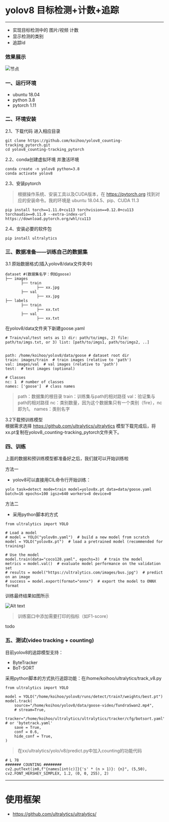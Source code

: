 # yolov8 目标检测+计数+追踪
---

* 实现目标检测中的 图片/视频 计数
* 显示检测的类别
* 追踪id

### 效果展示

![节点](https://cdn.nlark.com/yuque/0/2023/png/35529404/1680835735502-8fabe78c-9e87-4ec8-b615-c2927eb4eb56.png?x-oss-process=image%2Fresize%2Cw_632%2Climit_0) 

### 一、运行环境 
* ubuntu 18.04
* python 3.8
* pytorch 1.11

### 二、环境安装
2.1、下载代码 进入相应目录
```
git clone https://github.com/koihoo/yolov8_counting-tracking_pytorch.git
cd yolov8_counting-tracking_pytorch
```
2.2、conda创建虚拟环境 并激活环境
```
conda create -n yolov8 python=3.8
conda activate yolov8
```
2.3、安装pytorch
> 根据操作系统、安装工具以及CUDA版本，在 https://pytorch.org 找到对应的安装命令。我的环境是 ubuntu 18.04.5、pip、CUDA 11.3
```
pip install torch==1.11.0+cu113 torchvision==0.12.0+cu113 torchaudio==0.11.0 --extra-index-url https://download.pytorch.org/whl/cu113
```
2.4、安装必要的软件包
```
pip install ultralytics
```
### 三、数据准备——训练自己的数据集
3.1 原始数据格式(插入yolov8/data文件夹中)
```
dataset #(数据集名字：例如goose) 
├── images      
       ├── train          
              ├── xx.jpg     
       ├── val         
              ├── xx.jpg 
├── labels      
       ├── train          
              ├── xx.txt     
       ├── val         
              ├── xx.txt 
```

在yolov8/data文件夹下新建goose.yaml

```
# Train/val/test sets as 1) dir: path/to/imgs, 2) file: path/to/imgs.txt, or 3) list: [path/to/imgs1, path/to/imgs2, ..]


path: /home/koihoo/yolov8/data/goose # dataset root dir
train: images/train  # train images (relative to 'path')
val: images/val  # val images (relative to 'path')
test:  # test images (optional)

# Classes
nc: 1  # number of classes
names: ['goose']  # class names
```

>path：数据集的根目录
train：训练集与path的相对路径
val：验证集与path的相对路径
nc：类别数量，因为这个数据集只有一个类别（fire），nc即为1。
names：类别名字

3.2下载预训练模型	
根据需求选择 https://github.com/ultralytics/ultralytics 
模型下载完成后，将xx.pt复制在yolov8_counting-tracking_pytorch文件夹下。

### 四、训练
上面的数据和预训练模型都准备好之后，我们就可以开始训练啦

方法一
* yolov8可以直接用CIL命令行开始训练：
```
yolo task=detect mode=train model=yolov8x.pt data=data/goose.yaml batch=16 epochs=100 igsz=640 workers=8 device=0 
```

方法二
* 采用python脚本的方式
```
from ultralytics import YOLO

# Load a model
# model = YOLO("yolov8n.yaml")  # build a new model from scratch
model = YOLO("yolov8x.pt")  # load a pretrained model (recommended for training)

# Use the model
model.train(data="coco128.yaml", epochs=3)  # train the model
metrics = model.val()  # evaluate model performance on the validation set
# results = model("https://ultralytics.com/images/bus.jpg")  # predict on an image
# success = model.export(format="onnx")  # export the model to ONNX format
```
训练最终结果如图所示

![Alt text](https://cdn.nlark.com/yuque/0/2023/png/35529404/1679989736229-3a4253d4-23f7-4469-82fe-70d619a42e8c.png)

> 训练窗口中添加需要打印的指标（如F1-score）
 
todo


### 五、测试(video tracking + counting)
目前yolov8的追踪模型支持：
  *  ByteTracker
  *  BoT-SORT

采用python脚本的方式执行追踪功能：在/home/koihoo/ultralytics/track_v8.py
```
from ultralytics import YOLO

model = YOLO("/home/koihoo/yolov8/runs/detect/train7/weights/best.pt")
model.track(
    source="/home/koihoo/yolov8/data/goose-video/TundraSwan2.mp4",
    # stream=True,
    tracker="/home/koihoo/ultralytics/ultralytics/tracker/cfg/botsort.yaml",  # or 'bytetrack.yaml'
    save = True,
    conf = 0.6,
    hide_conf = True,
)
```

> 在xx/ultralytics/yolo/v8/predict.py中加入counting的功能代码

```python\
# L 78
####### COUNTING ########
cv2.putText(im0,f"{names[int(c)]}{'s' * (n > 1)}: {n}", (5,50), cv2.FONT_HERSHEY_SIMPLEX, 1.2, (0, 0, 255), 2)
```

---
# 使用框架
* https://github.com/ultralytics/ultralytics/